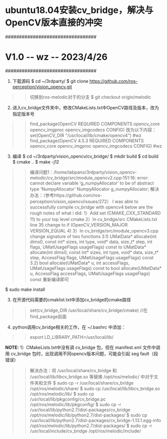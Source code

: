 # ubuntu18.04安装cv_bridge，解决与OpenCV版本直接的冲突

#################################
#    V1.0 -- wz -- 2023/4/26    #
#################################

1. 下载源码
$ cd ~/3rdparty/
$ git clone https://github.com/ros-perception/vision_opencv.git
>> 切换到ros-melodic对于的分支
$ git checkout origin/melodic

2. 进入cv_bridge文件夹中，修改CMakeLists.txt中OpenCV路径及版本，改为指定版本号
>> find_package(OpenCV REQUIRED COMPONENTS opencv_core opencv_imgproc opencv_imgcodecs CONFIG)
>> 改为以下内容：
set(OpenCV_DIR "/usr/local/lib/cmake/opencv4") #wz
find_package(OpenCV 4.5.3 REQUIRED COMPONENTS opencv_core opencv_imgproc opencv_imgcodecs CONFIG) #wz

3. 编译
$ cd ~/3rdparty/vision_opencv/cv_bridge/
$ mkdir build
$ cd build
$ cmake ..
$ make -j12
>> 编译问题1：/home/labpano/3rdparty/vision_opencv-melodic/cv_bridge/src/module_opencv2.cpp:151:16: error: cannot declare variable ‘g_numpyAllocator’ to be of abstract type ‘NumpyAllocator’
 NumpyAllocator g_numpyAllocator;
>> 解决办法：（参考https://github.com/ros-perception/vision_opencv/issues/272）
I was able to successfully compile cv_bridge with opencv4 below are the rough notes of what i did:
1）Add set (CMAKE_CXX_STANDARD 11) to your top level cmake
2）In cv_bridge/src CMakeLists.txt line 35 change to if (OpenCV_VERSION_MAJOR VERSION_EQUAL 4)
3）In cv_bridge/src/module_opencv3.cpp change signature of two functions
3.1) UMatData* allocate(int dims0, const int* sizes, int type, void* data, size_t* step, int flags, UMatUsageFlags usageFlags) const
to
UMatData* allocate(int dims0, const int* sizes, int type, void* data, size_t* step, AccessFlag flags, UMatUsageFlags usageFlags) const
3.2) bool allocate(UMatData* u, int accessFlags, UMatUsageFlags usageFlags) const
to
bool allocate(UMatData* u, AccessFlag accessFlags, UMatUsageFlags usageFlags) const
>> 重新编译即可

$ sudo make install

3. 在开源代码需要的cmaklist.txt中添加cv_bridge的cmake路径
>> set(cv_bridge_DIR /usr/local/share/cv_bridge/cmake)  //在find_package前面

4. python调用cv_bridge相关的工作，在 ~/.bashrc 中添加：
>> export LD_LIBRARY_PATH=/usr/local/lib/


**NOTE:**
1）CMakeLists.txt中没有调 cv_bridge 包，但在 manifest.xml 文件中调用 cv_bridge 包时，出现调用不同opencv版本问题，可能会引起 seg fault（段错误）
>> 解决办法：将 /usr/local/share/cv_bridge 和 /usr/local/lib/libcv_bridge.so 等替换 /opt/ros/melodic/ 中对于文件夹和文件
$ sudo cp -r /usr/local/share/cv_bridge /opt/ros/melodic/share/
$ sudo cp /usr/local/lib/libcv_bridge.so /opt/ros/melodic/lib/
$ sudo cp /usr/local/lib/pkgconfig/cv_bridge.pc /opt/ros/melodic/lib/pkgconfig/
$ sudo cp -r /usr/local/lib/python2.7/dist-packages/cv_bridge /opt/ros/melodic/lib/python2.7/dist-packages/
$ sudo cp /usr/local/lib/python2.7/dist-packages/cv_bridge-1.13.1.egg-info /opt/ros/melodic/lib/python2.7/dist-packages/
$ sudo cp -r /usr/local/include/cv_bridge /opt/ros/melodic/include/

